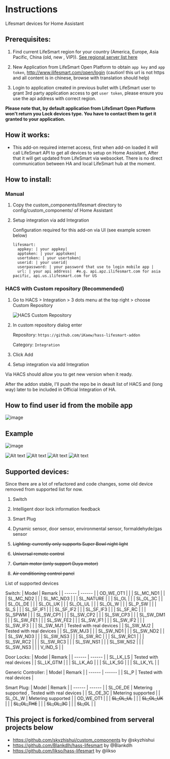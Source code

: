 

Instructions
==== 
Lifesmart devices for Home Assistant

Prerequisites: 
---
1. Find current LifeSmart region for your country (America, Europe, Asia Pacific, China (old, new , VIP)). [See regional server list here](./docs/api-regions.md)


1. New Application from LifeSmart Open Platform to obtain `app key` and `app token`, http://www.ilifesmart.com/open/login (caution! this url is not https and all content is in chinese, browse with translation should help)

1. Login to application created in previous bullet with LifeSmart user to grant 3rd party application access to get `user token`, please ensure you use the api address with correct region. 

**Please note that, by default application from LifeSmart Open Platform won't return you Lock devices type. You have to contact them to get it granted to your application.**

How it works:
---

- This add-on required internet access, first when add-on loaded it will call LifeSmart API to get all devices to setup on Home Assistant, After that it will get updated from LifeSmart via websocket. There is no direct communication between HA and local LifeSmart hub at the moment. 


How to install:
---

### Manual 

1. Copy the custom_components/lifesmart directory to config/custom_components/ of Home Assistant

1. Setup integration via add Integration

   Configuration required for this add-on via UI (see example screen below)
   ```
   lifesmart:
     appkey: | your appkey|  
     apptoken: | your apptoken| 
     usertoken: | your usertoken|  
     userid: | your userid|
     userpassword: | your password that use to login mobile app |
     url: | your api address|  #e.g. api.apz.ilifesmart.com for asia pacific, api.us.ilifesmart.com for US  
    ```


### HACS with Custom repository (Recommended)
1. Go to HACS > Integration > 3 dots menu at the top right > choose Custom Repository

   ![HACS Custom Repository](https://github.com/iKaew/hass-lifesmart-addon/assets/6348112/2499f1f5-f973-40db-8bf5-76b08e3faa1d)
1. In custom repository dialog enter 

   Repository: `https://github.com/iKaew/hass-lifesmart-addon`

   Category: `Integration`

1. Click Add
1. Setup integration via add Integration

Via HACS should allow you to get new version when it ready. 

After the addon stable, I'll push the repo be in deault list of HACS and (long way) later to be included in Official Integration of HA.


How to find user id from the mobile app
---
![image](https://github.com/user-attachments/assets/3f5f1fd6-1c38-4fd8-a557-9d5bfa5e4a0f)


Example
---
![image](https://github.com/user-attachments/assets/7d11a957-987c-4084-806e-9ffd16491c7e)

![Alt text](./docs/example-image.png)
![Alt text](./docs/example-image-4.png)
![Alt text](./docs/example-image-2.png)
![Alt text](./docs/example-image-3.png)


Supported devices:
---
Since there are a lot of refactored and code changes, some old device removed from supported list for now. 
1. Switch 

1. Intelligent door lock information feedback

1. Smart Plug

1. Dynamic sensor, door sensor, environmental sensor, formaldehyde/gas sensor

1. ~~Lighting: currently only supports Super Bowl night light~~

1. ~~Universal remote control~~

1. ~~Curtain motor (only support Duya motor)~~

1. ~~Air conditioning control panel~~

List of supported devices

Switch: 
| Model  | Remark |
| ------ | ------ |
| OD_WE_OT1 | |
| SL_MC_ND1 | |
| SL_MC_ND2 | |
| SL_MC_ND3 | |
| SL_NATURE | |
| SL_OL | |
| SL_OL_3C | |
| SL_OL_DE | |
| SL_OL_UK | |
| SL_OL_UL | |
| SL_OL_W | |
| SL_P_SW | |
| SL_S | |
| SL_SF_IF1 | |
| SL_SF_IF2 | |
| SL_SF_IF3 | |
| SL_SF_RC | |
| SL_SPWM | |
| SL_SW_CP1 | |
| SL_SW_CP2 | |
| SL_SW_CP3 | |
| SL_SW_DM1 | |
| SL_SW_FE1 | |
| SL_SW_FE2 | |
| SL_SW_IF1 | |
| SL_SW_IF2 | |
| SL_SW_IF3 | |
| SL_SW_MJ1 | Tested with real devices |
| SL_SW_MJ2 | Tested with real devices |
| SL_SW_MJ3 | |
| SL_SW_ND1 | |
| SL_SW_ND2 | |
| SL_SW_ND3 | |
| SL_SW_NS3 | |
| SL_SW_RC | |
| SL_SW_RC1 | |
| SL_SW_RC2 | |
| SL_SW_RC3 | |
| SL_SW_NS1 | |
| SL_SW_NS2 | |
| SL_SW_NS3 | |
| V_IND_S | |

Door Locks: 
| Model  | Remark |
| ------ | ------ |
| SL_LK_LS | Tested with real devices |
| SL_LK_GTM | |
| SL_LK_AG | |
| SL_LK_SG | |
| SL_LK_YL | |

Generic Controller: 
| Model  | Remark |
| ------ | ------ |
| SL_P | Tested with real devices |


Smart Plug: 
| Model  | Remark |
| ------ | ------ |
| SL_OE_DE | Metering supported , Tested with real devices |
| SL_OE_3C | Metering supported |
| SL_OL_W | Metering supported |
| OD_WE_OT1 | |
| ~~SL_OL_UL~~ | |
| ~~SL_OL_UK~~ | |
| ~~SL_OL_THE~~ | |
| ~~SL_OL_3C~~ | |
| ~~SL_O~~L | |


This project is forked/combined from serveral projects below 
---
- https://github.com/skyzhishui/custom_components by @skyzhishui
- https://github.com/Blankdlh/hass-lifesmart by @Blankdlh
- https://github.com/likso/hass-lifesmart by @likso
